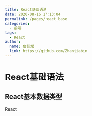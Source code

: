 ```yaml
---
title: React基础语法
date: 2020-08-16 17:13:04
permalink: /pages/react_base
categories:
  - 前端
tags:
  - React
author:
  name: 詹佳斌
  link: https://github.com/Zhanjiabin
---
```

# React基础语法
## React基本数据类型

React
<!-- more -->
